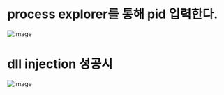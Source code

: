 # process explorer를 통해 pid 입력한다.
![image](https://github.com/JeonSH-Francesco/Windows/assets/112309895/037b7772-0f8e-4fe4-aa9a-075f205cf60d)

# dll injection 성공시
![image](https://github.com/JeonSH-Francesco/Windows/assets/112309895/546eabe2-afd6-497f-97ee-67409f76ce22)
